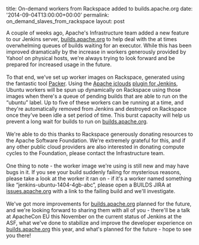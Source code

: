 title: On-demand workers from Rackspace added to builds.apache.org
date: '2014-09-04T13:00:00+00:00'
permalink: on_demand_slaves_from_rackspace
layout: post

<div>A couple of weeks ago, Apache's Infrastructure team added a new feature to our Jenkins server, <a href="http://builds.apache.org">builds.apache.org</a> to help deal with the at times overwhelming queues of builds waiting for an executor. While this has been improved dramatically by the increase in workers generously provided by Yahoo! on physical hosts, we're always trying to look forward and be prepared for increased usage in the future.&nbsp;</div> 
  <div><br /></div> 
  <div>To that end, we've set up worker images on Rackspace, generated using the fantastic tool <a href="http://packer.io" target="_blank">Packer</a>. Using the <a href="http://jclouds.apache.org">Apache jclouds</a> <a href="https://wiki.jenkins-ci.org/display/JENKINS/JClouds+Plugin">plugin for Jenkins</a>, Ubuntu workers will be spun up dynamically on Rackspace using those images when there's a queue of pending builds that are able to run on the “ubuntu” label. Up to five of these workers can be running at a time, and they're automatically removed from Jenkins and destroyed on Rackspace once they've been idle a set period of time. This burst capacity will help us prevent a long wait for builds to run on <a href="http://builds.apache.org">builds.apache.org</a>.</div> 
  <div><br /></div> 
  <div>We're able to do this thanks to Rackspace generously donating resources to the Apache Software Foundation. We're extremely grateful for this, and if any other public cloud providers are also interested in donating compute cycles to the Foundation, please contact the Infrastructure team.</div> 
  <div><br /></div> 
  <div>One thing to note - the worker image we're using is still new and may have bugs in it. If you see your build suddenly failing for mysterious reasons, please take a look at the worker it ran on - if it's a worker named something like “jenkins-ubuntu-1404-4gb-abc”, please open a BUILDS JIRA at <a href="https://issues.apache.org">issues.apache.org</a> with a link to the failing build and we'll investigate.</div> 
  <div><br /></div> 
  <div>We've got more improvements for <a href="http://builds.apache.org">builds.apache.org</a> planned for the future, and we're looking forward to sharing them with all of you - there'll be a talk at ApacheCon EU this November on the current status of Jenkins at the ASF, what we've done to stabilize and improve the developer experience on <a href="http://builds.apache.org">builds.apache.org</a>&nbsp;this year, and what's planned for the future - hope to see you there!</div>
